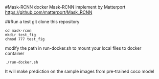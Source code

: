 #Mask-RCNN docker 
Mask-RCNN implement by Matterport
https://github.com/matterport/Mask_RCNN

##Run a test
git clone this repository  

```
cd mask-rcnn
mkdir test_fig
chmod 777 test_fig

```
modify the path in run-docker.sh to mount your local files to docker container 

```
./run-docker.sh
```
It will make prediction on the sample images from pre-trained coco model 
